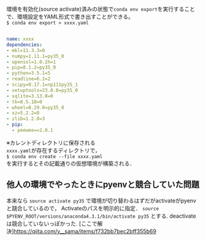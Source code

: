 環境を有効化(source activate)済みの状態で`conda env export`を実行することで、環境設定をYAML形式で書き出すことができる。
<br>`$ conda env export > xxxx.yaml`
```yaml:xxxx.yaml

name: xxxx
dependencies:
- mkl=11.3.3=0
- numpy=1.11.1=py35_0
- openssl=1.0.2h=1
- pip=8.1.2=py35_0
- python=3.5.1=5
- readline=6.2=2
- scipy=0.17.1=np111py35_1
- setuptools=23.0.0=py35_0
- sqlite=3.13.0=0
- tk=8.5.18=0
- wheel=0.29.0=py35_0
- xz=5.2.2=0
- zlib=1.2.8=3
- pip:
  - peewee==2.8.1

```
※カレントディレクトリに保存される
<br>`xxxx.yaml`が存在するディレクトリで，
<br>`$ conda env create --file xxxx.yaml`
<br>を実行するとその記載通りの仮想環境が構築される．

## 他人の環境でやったときにpyenvと競合していた問題
本来なら
`source activate py35`
で環境が切り替わるはずだがactivateがpyenvと競合しているので，
Activateのパスを明示的に指定．
`source $PYENV_ROOT/versions/anaconda4.3.1/bin/activate py35`
とする.
deactivateは競合していないっぽかった.
[ここで解決]https://qiita.com/y__sama/items/f732bb7bec2bff355b69
